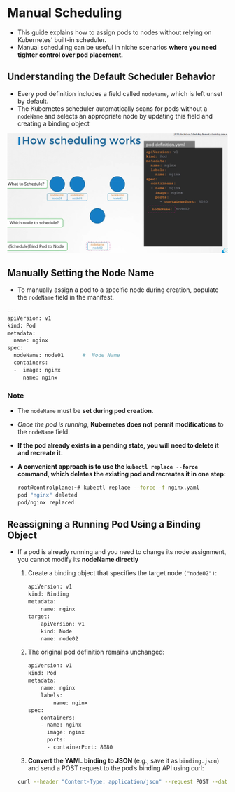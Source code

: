 # Manual Scheduling
 -  This guide explains how to assign pods to nodes without relying on Kubernetes’ built-in scheduler.
 -  Manual scheduling can be useful in niche scenarios **where you need tighter control over pod placement.**


## Understanding the Default Scheduler Behavior
-   Every pod definition includes a field called ```nodeName```, which is left unset by default.
-   The Kubernetes scheduler automatically scans for pods without a ```nodeName``` and selects an appropriate node by updating this field and creating a binding object

![](../../images/kubernetes_scheduling.png)



## Manually Setting the Node Name
-   To manually assign a pod to a specific node during creation, populate the ```nodeName``` field in the manifest.

```bash
---
apiVersion: v1
kind: Pod
metadata:
  name: nginx
spec:
  nodeName: node01      #  Node Name
  containers:
  -  image: nginx
     name: nginx
```



### **Note**

-   The ```nodeName``` must be **set during pod creation**. 
-   *Once the pod is running*, **Kubernetes does not permit modifications** to the ```nodeName``` field.


-   **If the pod already exists in a pending state, you will need to delete it and recreate it.** 

-   **A convenient approach is to use the ```kubectl replace --force``` command, which deletes the existing pod and recreates it in one step:**

    ```bash
    root@controlplane:~# kubectl replace --force -f nginx.yaml
    pod "nginx" deleted
    pod/nginx replaced
    ```

## Reassigning a Running Pod Using a Binding Object
-   If a pod is already running and you need to change its node assignment, you cannot modify its **nodeName directly**

    1.  Create a binding object that specifies the target node ```("node02")```:
        ```bash
        apiVersion: v1
        kind: Binding
        metadata:
            name: nginx
        target:
            apiVersion: v1
            kind: Node
            name: node02
        ```

    2.  The original pod definition remains unchanged:
        ```bash
        apiVersion: v1
        kind: Pod
        metadata:
            name: nginx
            labels:
                name: nginx
        spec:
            containers:
            - name: nginx
              image: nginx
              ports:
              - containerPort: 8080
        ```

    3. **Convert the YAML binding to JSON** (e.g., save it as ```binding.json```) and send a POST request to the pod’s binding API using curl:
    ```bash
    curl --header "Content-Type: application/json" --request POST --data @binding.json http://$SERVER/api/v1/namespaces/default/pods/nginx/binding
    ```